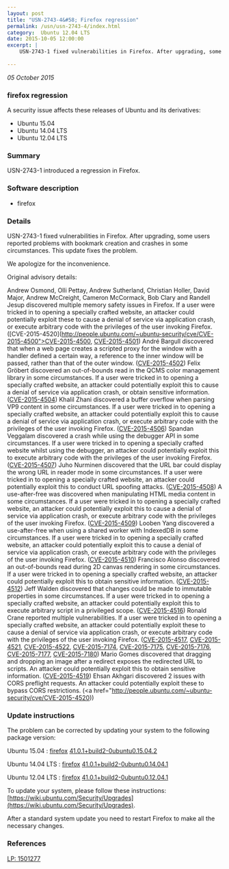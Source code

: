 ```yaml
---
layout: post
title: "USN-2743-4&#58; Firefox regression"
permalink: /usn/usn-2743-4/index.html
category:  Ubuntu 12.04 LTS
date: 2015-10-05 12:00:00
excerpt: |
    USN-2743-1 fixed vulnerabilities in Firefox. After upgrading, some users reported problems with bookmark creation and crashes in some circumstances. This update fixes the problem.
    
--- 
```

 
 

*05 October 2015*

### firefox regression

A security issue affects these releases of Ubuntu and its derivatives:

* Ubuntu 15.04
* Ubuntu 14.04 LTS
* Ubuntu 12.04 LTS

### Summary

USN-2743-1 introduced a regression in Firefox. 

### Software description

* firefox 

### Details

USN-2743-1 fixed vulnerabilities in Firefox. After upgrading, some users reported problems with bookmark creation and crashes in some circumstances. This update fixes the problem.

We apologize for the inconvenience.

Original advisory details:

 Andrew Osmond, Olli Pettay, Andrew Sutherland, Christian Holler, David Major, Andrew McCreight, Cameron McCormack, Bob Clary and Randell Jesup discovered multiple memory safety issues in Firefox. If a user were tricked in to opening a specially crafted website, an attacker could potentially exploit these to cause a denial of service via application crash, or execute arbitrary code with the privileges of the user invoking Firefox. ([CVE-2015-4520](http://people.ubuntu.com/~ubuntu-security/cve/CVE-2015-4500">CVE-2015-4500</a>, <a href="http://people.ubuntu.com/~ubuntu-security/cve/CVE-2015-4501">CVE-2015-4501</a>) André Bargull discovered that when a web page creates a scripted proxy for the window with a handler defined a certain way, a reference to the inner window will be passed, rather than that of the outer window. (<a href="http://people.ubuntu.com/~ubuntu-security/cve/CVE-2015-4502">CVE-2015-4502</a>) Felix Gröbert discovered an out-of-bounds read in the QCMS color management library in some circumstances. If a user were tricked in to opening a specially crafted website, an attacker could potentially exploit this to cause a denial of service via application crash, or obtain sensitive information. (<a href="http://people.ubuntu.com/~ubuntu-security/cve/CVE-2015-4504">CVE-2015-4504</a>) Khalil Zhani discovered a buffer overflow when parsing VP9 content in some circumstances. If a user were tricked in to opening a specially crafted website, an attacker could potentially exploit this to cause a denial of service via application crash, or execute arbitrary code with the privileges of the user invoking Firefox. (<a href="http://people.ubuntu.com/~ubuntu-security/cve/CVE-2015-4506">CVE-2015-4506</a>) Spandan Veggalam discovered a crash while using the debugger API in some circumstances. If a user were tricked in to opening a specially crafted website whilst using the debugger, an attacker could potentially exploit this to execute arbitrary code with the privileges of the user invoking Firefox. (<a href="http://people.ubuntu.com/~ubuntu-security/cve/CVE-2015-4507">CVE-2015-4507</a>) Juho Nurminen discovered that the URL bar could display the wrong URL in reader mode in some circumstances. If a user were tricked in to opening a specially crafted website, an attacker could potentially exploit this to conduct URL spoofing attacks. (<a href="http://people.ubuntu.com/~ubuntu-security/cve/CVE-2015-4508">CVE-2015-4508</a>) A use-after-free was discovered when manipulating HTML media content in some circumstances. If a user were tricked in to opening a specially crafted website, an attacker could potentially exploit this to cause a denial of service via application crash, or execute arbitrary code with the privileges of the user invoking Firefox. (<a href="http://people.ubuntu.com/~ubuntu-security/cve/CVE-2015-4509">CVE-2015-4509</a>) Looben Yang discovered a use-after-free when using a shared worker with IndexedDB in some circumstances. If a user were tricked in to opening a specially crafted website, an attacker could potentially exploit this to cause a denial of service via application crash, or execute arbitrary code with the privileges of the user invoking Firefox. (<a href="http://people.ubuntu.com/~ubuntu-security/cve/CVE-2015-4510">CVE-2015-4510</a>) Francisco Alonso discovered an out-of-bounds read during 2D canvas rendering in some circumstances. If a user were tricked in to opening a specially crafted website, an attacker could potentially exploit this to obtain sensitive information. (<a href="http://people.ubuntu.com/~ubuntu-security/cve/CVE-2015-4512">CVE-2015-4512</a>) Jeff Walden discovered that changes could be made to immutable properties in some circumstances. If a user were tricked in to opening a specially crafted website, an attacker could potentially exploit this to execute arbitrary script in a privileged scope. (<a href="http://people.ubuntu.com/~ubuntu-security/cve/CVE-2015-4516">CVE-2015-4516</a>) Ronald Crane reported multiple vulnerabilities. If a user were tricked in to opening a specially crafted website, an attacker could potentially exploit these to cause a denial of service via application crash, or execute arbitrary code with the privileges of the user invoking Firefox. (<a href="http://people.ubuntu.com/~ubuntu-security/cve/CVE-2015-4517">CVE-2015-4517</a>, <a href="http://people.ubuntu.com/~ubuntu-security/cve/CVE-2015-4521">CVE-2015-4521</a>, <a href="http://people.ubuntu.com/~ubuntu-security/cve/CVE-2015-4522">CVE-2015-4522</a>, <a href="http://people.ubuntu.com/~ubuntu-security/cve/CVE-2015-7174">CVE-2015-7174</a>, <a href="http://people.ubuntu.com/~ubuntu-security/cve/CVE-2015-7175">CVE-2015-7175</a>, <a href="http://people.ubuntu.com/~ubuntu-security/cve/CVE-2015-7176">CVE-2015-7176</a>, <a href="http://people.ubuntu.com/~ubuntu-security/cve/CVE-2015-7177">CVE-2015-7177</a>, <a href="http://people.ubuntu.com/~ubuntu-security/cve/CVE-2015-7180">CVE-2015-7180</a>) Mario Gomes discovered that dragging and dropping an image after a redirect exposes the redirected URL to scripts. An attacker could potentially exploit this to obtain sensitive information. (<a href="http://people.ubuntu.com/~ubuntu-security/cve/CVE-2015-4519">CVE-2015-4519</a>) Ehsan Akhgari discovered 2 issues with CORS preflight requests. An attacker could potentially exploit these to bypass CORS restrictions. (<a href="http://people.ubuntu.com/~ubuntu-security/cve/CVE-2015-4520)) 

### Update instructions

The problem can be corrected by updating your system to the following package version:

Ubuntu 15.04
 : [firefox](https://launchpad.net/ubuntu/+source/firefox) <span> [41.0.1+build2-0ubuntu0.15.04.2](https://launchpad.net/ubuntu/+source/firefox/41.0.1+build2-0ubuntu0.15.04.2) </span> 

Ubuntu 14.04 LTS
 : [firefox](https://launchpad.net/ubuntu/+source/firefox) <span> [41.0.1+build2-0ubuntu0.14.04.1](https://launchpad.net/ubuntu/+source/firefox/41.0.1+build2-0ubuntu0.14.04.1) </span> 

Ubuntu 12.04 LTS
 : [firefox](https://launchpad.net/ubuntu/+source/firefox) <span> [41.0.1+build2-0ubuntu0.12.04.1](https://launchpad.net/ubuntu/+source/firefox/41.0.1+build2-0ubuntu0.12.04.1) </span> 

To update your system, please follow these instructions: [https://wiki.ubuntu.com/Security/Upgrades](https://wiki.ubuntu.com/Security/Upgrades).

After a standard system update you need to restart Firefox to make all the necessary changes. 

### References

 
 [LP: 1501277](https://launchpad.net/bugs/1501277)
 

